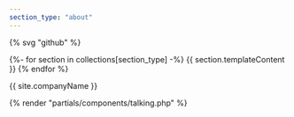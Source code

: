 ```yaml
---
section_type: "about"
---
```


{% svg "github" %}

{%- for section in collections[section_type] -%}
{{ section.templateContent }}
{% endfor %}

{{ site.companyName }}

{% render "partials/components/talking.php" %}
